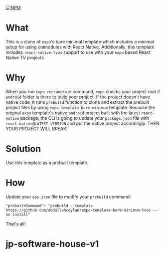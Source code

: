[![NPM](https://img.shields.io/npm/v/expo-template-bare-minimum-tvos.svg)](https://www.npmjs.com/package/expo-template-bare-minimum-tvos)

# What
This is a clone of `expo`'s bare minimal template which includes a minimal setup for using unimodules with React Native. Additionally, this template includes `react-native-tvos` support to use with your `expo` based React Native TV projects.

# Why
When you run `expo run:android` command, `expo` checks your project root if `android` folder is there to build your project. If the project doesn't have native code, it runs `prebuild` function to clone and extract the prebuilt project files by using `expo-template-bare-minimum` template. Because the original `expo` template's native `android` project built with the latest `react-native` package, the CLI is going to update your `package.json` file with `react-native@LATEST_VERSION` and put the native project accordingly. THEN YOUR PROJECT WILL BREAK!

# Solution
Use this template as a prebuilt template.

# How
Update your `eas.json` file to modify your `prebuild` command:

```
"prebuildCommand": "prebuild --template https://github.com/abdullahceylan/expo-template-bare-minimum-tvos --no-install"
```

That's all!
# jp-software-house-v1
